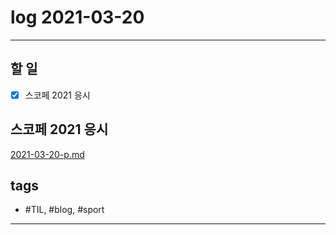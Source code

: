 # log 2021-03-20

--------------------------

## 할 일

- [x] 스코페 2021 응시


## 스코페 2021 응시

[2021-03-20-p.md](./2021-03-20-p.md)


## tags
- \#TIL, \#blog, \#sport

--------------------------

